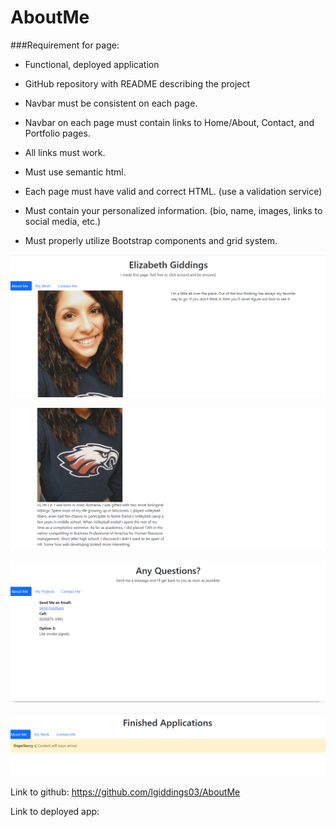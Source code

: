 # AboutMe

###Requirement for page:
* Functional, deployed application

* GitHub repository with README describing the project

* Navbar must be consistent on each page.

* Navbar on each page must contain links to Home/About, Contact, and Portfolio pages.

* All links must work.

* Must use semantic html.

* Each page must have valid and correct HTML. (use a validation service)

* Must contain your personalized information. (bio, name, images, links to social media, etc.)

* Must properly utilize Bootstrap components and grid system.

![project](AboutMe.png)

![project](AboutMe2.png)

![project](ContactMe.png)

![project](portfolio.png)

Link to github: https://github.com/lgiddings03/AboutMe

Link to deployed app:
